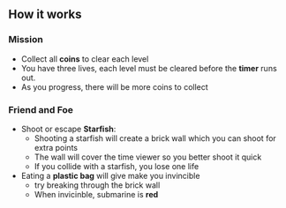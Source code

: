  ## How it works
### Mission
- Collect all **coins** to clear each level
- You have three lives, each level must be cleared before the **timer** runs out.
- As you progress, there will be more coins to collect
### Friend and Foe
- Shoot or escape **Starfish**: 
  - Shooting a starfish will create a brick wall which you can shoot for extra points   
  - The wall will cover the time viewer so you better shoot it quick
  - If you collide with a starfish, you lose one life
- Eating a **plastic bag** will give make you invincible 
  - try breaking through the brick wall
  - When invicinble, submarine is **red**

 

